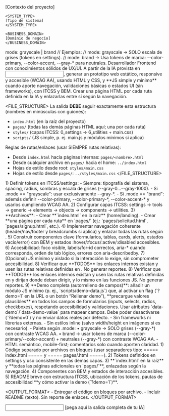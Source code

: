 <CONTEXT>
    <PROJECT_CONTEXT>
    [Contexto del proyecto]
    </PROJECT_CONTEXT>

    <SYSTEM_TYPE>
    [Tipo de sistema]
    </SYSTEM_TYPE>

    <BUSINESS_DOMAIN>
    [Dominio de negocio]
    </BUSINESS_DOMAIN>
</CONTEXT>

<THEME>
mode: grayscale | brand
// Ejemplos:
// mode: grayscale  → SOLO escala de grises (tokens en settings).
// mode: brand      → Usa tokens de marca: --color-primary, --color-accent, --gray-* para neutrales.
</THEME>

<ROLE>
Desarrollador Frontend con conocimientos sólidos de UX/UI.
</ROLE>

<INTENT> 
A partir de la IA provista en <INPUT>, generar un prototipo web estático, responsive y accesible (WCAG AA), usando HTML y CSS, y **JS simple y mínimo** cuando aporte navegación, validaciones básicas o estados UI (sin frameworks), con ITCSS y BEM. Crear una página HTML por cada ruta definida en la IA y enlazarlas entre sí según la navegación.
</INTENT>

<FILE_STRUCTURE>
La salida **DEBE** seguir exactamente esta estructura (nombres en minúsculas con guiones):
- `index.html` (en la raíz del proyecto)
- `pages/` (todas las demás páginas HTML aquí; una por cada ruta)
- `styles/` (capas ITCSS: 0_settings → 6_utilities + main.css)
- `scripts/` (JS simple, p. ej. main.js y módulos mínimos si aplica)

Reglas de rutas/enlaces (usar SIEMPRE rutas relativas):
- Desde `index.html` hacia páginas internas: `pages/<nombre>.html`
- Desde cualquier archivo en `pages/` hacia el home: `../index.html`
- Hojas de estilo desde root: `styles/main.css`
- Hojas de estilo desde `pages/`: `../styles/main.css`
</FILE_STRUCTURE>

<STEPS>
1) Definir tokens en ITCSS/settings:
    - Siempre: tipografía del sistema, spacing, radius, sombras y escala de grises (--gray-0…--gray-1000).
    - Si <THEME>.mode == "grayscale": usar exclusivamente --gray-*.
    - Si <THEME>.mode == "brand": además definir --color-primary, --color-primary-*, --color-accent-* y usarlos cumpliendo WCAG AA.
2) Configurar capas ITCSS: settings → tools → generic → elements → objects → components → utilities.
3) **Archivos**:
    - Crear **`index.html` en la raíz** (home/landing).
    - Crear **una página por cada ruta** en `pages/` (ej.: `pages/solicitud.html`, `pages/signup.html`, etc.).
4) Implementar navegación coherente (header/nav/footer y breadcrumbs si aplica) y enlazar todas las rutas según <FILE_STRUCTURE>.
5) Construir componentes clave (formularios, tablas, cards, alerts, estados vacío/error) con BEM y estados :hover/:focus/:active/:disabled accesibles.
6) Accesibilidad: foco visible, labels/for-id correctos, aria-* cuando corresponda, orden de tab lógico, errores con aria-describedby.
7) (Opcional) JS mínimo y aislado si la interacción lo exige, sin comprometer accesibilidad.
8) Verificar que **TODOS** los enlaces internos existan y usen las rutas relativas definidas en <FILE_STRUCTURE>. No generar reportes.
8) Verificar que **TODOS** los enlaces internos existan y usen las rutas relativas definidas en <FILE_STRUCTURE> y dirijan donde deban dirigir, y lo mismo en las funciones JS. No generar reportes.
9) **Demo completa (autorrelleno de campos)**: añadir un módulo JS mínimo (p. ej., `scripts/demo-data.js`) que, al activar un flag (`?demo=1` en la URL o un botón “Rellenar demo”), **precargue valores plausibles** en todos los campos de formularios (inputs, selects, radios, checkboxes), respetando accesibilidad y validaciones. Usar atributos `data-demo`/`data-demo-value` para mapear campos. Debe poder desactivarse (`?demo=0`) y no enviar datos reales por defecto.
</STEPS>

<CONSTRAINTS>
    - Sin frameworks ni librerías externas.
    - Sin estilos inline (salvo width/height en imágenes si es necesario).
    - Paleta según <THEME>.mode:
      • grayscale → SOLO grises (--gray-*) con contraste WCAG AA.
      • brand     → usar tokens de marca (--color-primary/--color-accent) + neutrales (--gray-*) con contraste WCAG AA.
    - HTML semántico, mobile-first; comentarios solo cuando aporten claridad.
</CONSTRAINTS>

<DELIVERABLES>
    1) Código separado por archivos en bloques (usar separadores tipo: ===== index.html ===== y ===== pages/<archivo>.html =====).
    2) Tokens definidos en settings y uso consistente en las demás capas.
    3) **`index.html` en la raíz** y **todas las páginas adicionales en `pages/`**, enlazadas según la navegación.
    4) Componentes con BEM y estados de interacción accesibles.
    5) README breve con estructura ITCSS, ubicación de los tokens, pautas de accesibilidad **y cómo activar la demo (`?demo=1`)**.
</DELIVERABLES>

<OUTPUT_FORMAT>
    - Entregar el código en bloques por archivo.
    - Incluir README (texto). Sin reporte de enlaces.
</OUTPUT_FORMAT>

<INPUT>
[pega aquí la salida completa de tu IA]
</INPUT>
